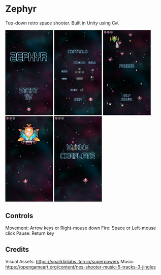 # Zephyr

Top-down retro space shooter. Built in Unity using C#.

<img src="https://raw.githubusercontent.com/AlexanderFengFeng/Zephyr/master/Media/zephyr1.png" width="150"> <img src="https://raw.githubusercontent.com/AlexanderFengFeng/Zephyr/master/Media/zephyr2.png" width="150"> <img src="https://raw.githubusercontent.com/AlexanderFengFeng/Zephyr/master/Media/zephyr3.png" width="150"> <img src="https://raw.githubusercontent.com/AlexanderFengFeng/Zephyr/master/Media/zephyr4.png" width="150"> <img src="https://raw.githubusercontent.com/AlexanderFengFeng/Zephyr/master/Media/zephyr5.png" width="150">

## Controls
 

Movement: Arrow keys or Right-mouse down
Fire: Space or Left-mouse click
Pause: Return key

## Credits

Visual Assets: https://sparklinlabs.itch.io/superpowers
Music: https://opengameart.org/content/nes-shooter-music-5-tracks-3-jingles
